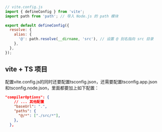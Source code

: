 ``` javascript
// vite.config.js
import { defineConfig } from 'vite';
import path from 'path'; // 导入 Node.js 的 path 模块
 
export default defineConfig({
  resolve: {
    alias: {
      '@': path.resolve(__dirname, 'src'), // 设置 @ 别名指向 src 目录
    },
  },
});
```



## vite + TS 项目
配置vite.config.js的同时还要配置tsconfig.json，还需要配置tsconfig.app.json和tsconfig.node.json，里面都要加上如下配置：
```json
"compilerOptions": {
	// ... 其他配置
    "baseUrl": ".",
    "paths": {
      "@/*": ["./src/*"],
    },
  },
```


